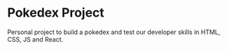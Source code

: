 # Pokedex Project

Personal project to build a pokedex and test our developer skills in HTML, CSS, JS and React.

